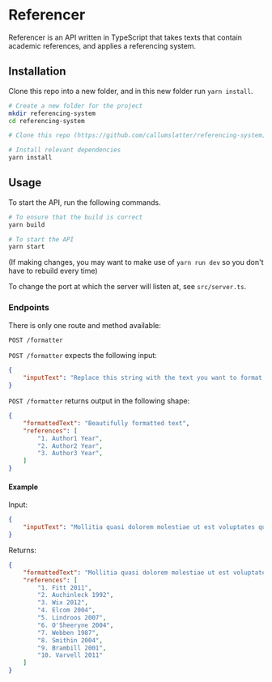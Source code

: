 # Referencer

Referencer is an API written in TypeScript that takes texts that contain academic references, and applies a 
referencing system. 

## Installation

Clone this repo into a new folder, and in this new folder run `yarn install`.

```bash
# Create a new folder for the project
mkdir referencing-system
cd referencing-system

# Clone this repo (https://github.com/callumslatter/referencing-system) into the current file

# Install relevant dependencies
yarn install
```

## Usage

To start the API, run the following commands.

```bash
# To ensure that the build is correct
yarn build

# To start the API 
yarn start
```

(If making changes, you may want to make use of `yarn run dev` so you don't have to rebuild every time)

To change the port at which the server will listen at, see `src/server.ts`.

### Endpoints

There is only one route and method available:
```bash
POST /formatter
```

`POST /formatter` expects the following input:
```json 
{
    "inputText": "Replace this string with the text you want to format."
}
```

`POST /formatter` returns output in the following shape:
```json
{
    "formattedText": "Beautifully formatted text",
    "references": [
        "1. Author1 Year",
        "2. Author2 Year",
        "3. Author3 Year",
    ]
}
```
#### Example

Input: 
```json
{
    "inputText": "Mollitia quasi dolorem molestiae ut est voluptates quidem.[Fitt 2011] Natus sit dolore eveniet modi dolores dolore.[Auchinleck 1992] [Wix 2012] Voluptatem vel vel officiis recusandae hic. Sit esse eaque quisquam provident odit et quis nostrum. Dolores ea maiores.[Elcom 2004] [Lindroos 2007] [O'Sheeryne 2004] Iste aut deleniti maiores aliquam asperiores illum consectetur.[Lindroos 2007] [Webben 1987] [Smithin 2004] [Brambill 2001] Ut in et voluptatem sit odit laborum. Veritatis aut reiciendis quasi mollitia esse qui.[Auchinleck 1992] [Wix 2012] [Lindroos 2007] [Smithin 2004] [Brambill 2001] [Varvell 2011]"
}
```
Returns: 
```json
{
    "formattedText": "Mollitia quasi dolorem molestiae ut est voluptates quidem.(1) Natus sit dolore eveniet modi dolores dolore.(2,3) Voluptatem vel vel officiis recusandae hic. Sit esse eaque quisquam provident odit et quis nostrum. Dolores ea maiores.(4-6) Iste aut deleniti maiores aliquam asperiores illum consectetur.(5,7-9) Ut in et voluptatem sit odit laborum. Veritatis aut reiciendis quasi mollitia esse qui.(2,3,5,8-10)",
    "references": [
        "1. Fitt 2011",
        "2. Auchinleck 1992",
        "3. Wix 2012",
        "4. Elcom 2004",
        "5. Lindroos 2007",
        "6. O'Sheeryne 2004",
        "7. Webben 1987",
        "8. Smithin 2004",
        "9. Brambill 2001",
        "10. Varvell 2011"
    ]
}
```